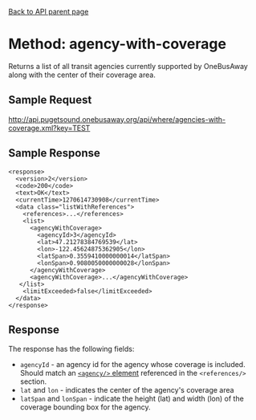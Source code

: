 [Back to API parent page](../index.html)

# Method: agency-with-coverage

Returns a list of all transit agencies currently supported by OneBusAway along with the center of their coverage area.

## Sample Request

http://api.pugetsound.onebusaway.org/api/where/agencies-with-coverage.xml?key=TEST

## Sample Response

    <response>
      <version>2</version>
      <code>200</code>
      <text>OK</text>
      <currentTime>1270614730908</currentTime>
      <data class="listWithReferences">
        <references>...</references>
        <list>
          <agencyWithCoverage>
            <agencyId>3</agencyId>
            <lat>47.21278384769539</lat>
            <lon>-122.45624875362905</lon>
            <latSpan>0.3559410000000014</latSpan>
            <lonSpan>0.9080050000000028</lonSpan>
          </agencyWithCoverage>
          <agencyWithCoverage>...</agencyWithCoverage>
       </list>
        <limitExceeded>false</limitExceeded>
      </data>
    </response>

## Response

The response has the following fields:

* `agencyId` - an agency id for the agency whose coverage is included.  Should match an [`<agency/>` element](../elements/agency.html) referenced in the `<references/>` section. 
* `lat` and `lon` - indicates the center of the agency's coverage area
* `latSpan` and `lonSpan` - indicate the height (lat) and width (lon) of the coverage bounding box for the agency.